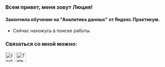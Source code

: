 ### Всем привет, меня зовут Люция!
#### Закончила обучение  на "Аналитика данных" от Яндекс.Практикум.
  * Сейчас нахожусь в поиске работы.

### Связаться со мной можно:
<!DOCTYPE html>
<html>
 <head>
  <meta charset="utf-8">
 </head>
 <body>
  <p>
   <a href="https://instagram.com/lyutsiyaa"><img src="https://avatars.mds.yandex.net/i?id=e4437a488b1ddf0a30c4eaae7b713956-5654477-images-thumbs&n=13" width="30" 
   height="30" alt="Inst"></a>
   <a href="https://t.me/lyutsiya"><img src="https://static.tildacdn.com/tild3033-3839-4330-a565-376335353366/telegram-logo-black-.png" width="30" 
   height="30" alt="Telegram"></a>
  </p>
 </body>
</html>
